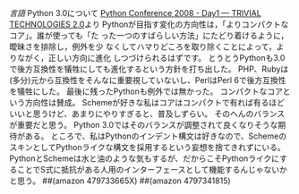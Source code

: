 *言語* Python 3.0について
[Python Conference 2008 - Day1 — TRIVIAL TECHNOLOGIES 2.0](http://coreblog.org/ats/pycon-2008-day1)より
 Pythonが目指す変化の方向性は，「よりコンパクトなコア」。誰が使っても「た
 った一つのすばらしい方法」にたどり着けるように，曖昧さを排除し，例外を少
 なくしてハマりどころを取り除くことによって，よりながく，正しい方向に進化
 しつづけられるはずです。
とうとうPythonも3.0で後方互換性を犠牲にしても進化するという方針を打ち出した。
PHP、Rubyは(多分)元から互換性をそんなに重要視していないし、PerlはPerl 6で後方互換性を犠牲にした。
最後に残ったPythonも例外では無かった。
コンパクトなコアという方向性は賛成。
Schemeが好きな私はコアはコンパクトで有れば有るほどいいと思うけど、あまりにやりすぎると、普及しずらい。
そのへんのバランスが重要だと思う。
Python 3.0ではそのバランスが調整されて良くなりそうな期待がある。
ところで、私はPythonのインデント構文は好きなので、SchemeのスキンとしてPythonライクな構文を採用するという妄想を捨てきれずにいる。
PythonとSchemeは水と油のような気もするが、だからこそPythonライクにすることでS式に抵抗がある人用のインターフェースとして機能するんじゃないかと思う。
##(amazon 479733665X) ##(amazon 4797341815)
